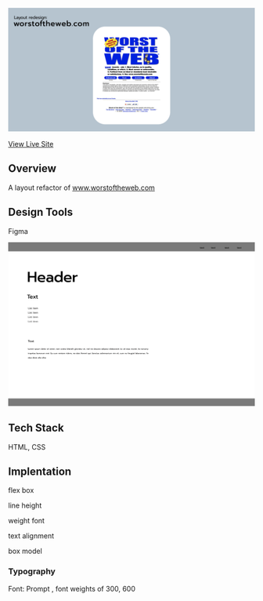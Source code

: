 


![Worst of the Worst](wofthew.jpg?raw=true)

[View Live Site](https://worstoftheweb-refactor.vercel.app/)
## **Overview**
A layout refactor of www.worstoftheweb.com




 ## **Design Tools**
 Figma
 
 ![low fidelity wireframe](worstofthewebwireframe.png?raw=true)

 


## **Tech Stack**
 HTML, CSS


## **Implentation**

flex box

line height

weight font

text alignment

box model


### **Typography**
Font: Prompt , font weights of 300, 600


 




